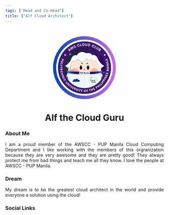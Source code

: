```yaml
---
tags: ["Head and Co-Head"]
title: ["Alf Cloud Architect"]
---
```


<TagLinks/>

<div align="center">
  <img src="../images/awscc.jpg" width="200" height="200" style="border-radius: 50%; margin-top: 25px;" />
</div>

<div align="center">
  <h1>Alf the Cloud Guru</h1>
</div>

<div style="text-align: justify;">
  <h3>About Me</h3>
  <p>I am a proud member of the AWSCC - PUP Manila Cloud Computing Department and I like working with the members of this orgranization because they are very awesome and they are pretty good! They always protect me from bad things and teach me all they know. I love the people at AWSCC - PUP Manila.</p>

  <h3>Dream</h3>
  <p>My dream is to be the greatest cloud architect in the world and provide everyone a solution using the cloud!</p>

  <h3>Social Links</h3>
  
</div>